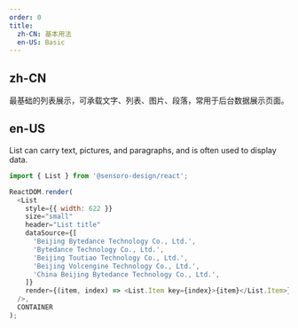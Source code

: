```yaml
---
order: 0
title:
  zh-CN: 基本用法
  en-US: Basic
---
```


## zh-CN

最基础的列表展示，可承载文字、列表、图片、段落，常用于后台数据展示页面。

## en-US

List can carry text, pictures, and paragraphs, and is often used to display data.

```js
import { List } from '@sensoro-design/react';

ReactDOM.render(
  <List
    style={{ width: 622 }}
    size="small"
    header="List title"
    dataSource={[
      'Beijing Bytedance Technology Co., Ltd.',
      'Bytedance Technology Co., Ltd.',
      'Beijing Toutiao Technology Co., Ltd.',
      'Beijing Volcengine Technology Co., Ltd.',
      'China Beijing Bytedance Technology Co., Ltd.',
    ]}
    render={(item, index) => <List.Item key={index}>{item}</List.Item>}
  />,
  CONTAINER
);
```

